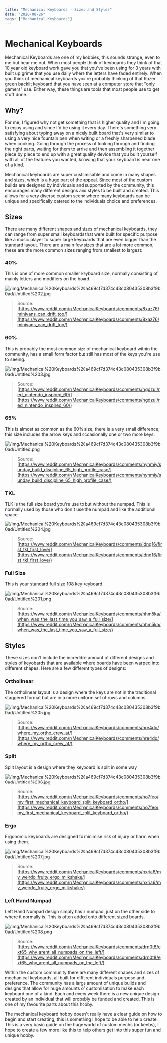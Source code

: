 ```yaml
---
title: "Mechanical Keyboards - Sizes and Styles"
date: "2020-08-26"
tags: ["Mechanical Keyboards"]
---
```


# Mechanical Keyboards

Mechanical Keyboards are one of my hobbies, this sounds strange, even to me but hear me out. When most people think of keyboards they think of that 10 year old keyboard work gave you that you've been using for 3 years with built up grime that you use daily where the letters have faded entirely. When you think of mechanical keyboards you're probably thinking of that Razer green backlit keyboard that you have seen at a computer store that "only gamers" use. Either way, these things are tools that most people use to get stuff done.

## Why?

For me, I figured why not get something that is higher quality and I'm going to enjoy using and since I'd be using it every day. There's something very satisfying about typing away on a nicely built board that's very similar to using a very nice fountain pen when writing or a freshly sharpened blade when cooking. Going through the process of looking through and finding the right parts, waiting for them to arrive and then assembling it together piece by piece to end up with a great quality device that you built yourself with all of the features you wanted, knowing that your keyboard is near one of a kind. 

Mechanical keyboards are super customisable and come in many shapes and sizes, which is a huge part of the appeal. Since most of the custom builds are designed by individuals and supported by the community, this encourages many different designs and styles to be built and created. This allows for a very diverse custom scene where many keyboards can be unique and specifically catered to the individuals choice and preferences.

## Sizes

There are many different shapes and sizes of mechanical keyboards, they can range from super small keyboards that were built for specific purpose like a music player to super large keyboards that are even bigger than the standard layout. There are a main few sizes that are a lot more common, these are the more common sizes ranging from smallest to largest:

### 40%

This is one of more common smaller keyboard size, normally consisting of mainly letters and modifiers on the board.

![/img/Mechanical%20Keyboards%20a469cf7d374c43c080435308b3f9b0ad/Untitled%202.jpg](/img/Mechanical%20Keyboards%20a469cf7d374c43c080435308b3f9b0ad/Untitled%202.jpg)

> Source: [https://www.reddit.com/r/MechanicalKeyboards/comments/8xaz76/minivans_can_drift_too/](https://www.reddit.com/r/MechanicalKeyboards/comments/8xaz76/minivans_can_drift_too/)

### 60%

This is probably the most common size of mechanical keyboard within the community, has a small form factor but still has most of the keys you're use to seeing.

![/img/Mechanical%20Keyboards%20a469cf7d374c43c080435308b3f9b0ad/Untitled%203.jpg](/img/Mechanical%20Keyboards%20a469cf7d374c43c080435308b3f9b0ad/Untitled%203.jpg)

> Source: [https://www.reddit.com/r/MechanicalKeyboards/comments/hgdzul/red_nintendo_inspired_60/](https://www.reddit.com/r/MechanicalKeyboards/comments/hgdzul/red_nintendo_inspired_60/)

### 65%

This is almost as common as the 60% size, there is a very small difference, this size includes the arrow keys and occasionally one or two more keys.

![/img/Mechanical%20Keyboards%20a469cf7d374c43c080435308b3f9b0ad/Untitled.png](/img/Mechanical%20Keyboards%20a469cf7d374c43c080435308b3f9b0ad/Untitled.png)

> Source: [https://www.reddit.com/r/MechanicalKeyboards/comments/hyhmiy/sunday_build_discipline_65_high_profile_case/](https://www.reddit.com/r/MechanicalKeyboards/comments/hyhmiy/sunday_build_discipline_65_high_profile_case/)

### TKL

TLK is the full size board you're use to but without the numpad. This is normally used by those who don't use the numpad and like the additional space.

![/img/Mechanical%20Keyboards%20a469cf7d374c43c080435308b3f9b0ad/Untitled%204.jpg](/img/Mechanical%20Keyboards%20a469cf7d374c43c080435308b3f9b0ad/Untitled%204.jpg)

> Source: [https://www.reddit.com/r/MechanicalKeyboards/comments/idnq16/first_tkl_first_love/](https://www.reddit.com/r/MechanicalKeyboards/comments/idnq16/first_tkl_first_love/)

### Full Size

This is your standard full size 108 key keyboard.

![/img/Mechanical%20Keyboards%20a469cf7d374c43c080435308b3f9b0ad/Untitled%201.png](/img/Mechanical%20Keyboards%20a469cf7d374c43c080435308b3f9b0ad/Untitled%201.png)

> Source: [https://www.reddit.com/r/MechanicalKeyboards/comments/hhm5ka/when_was_the_last_time_you_saw_a_full_size/](https://www.reddit.com/r/MechanicalKeyboards/comments/hhm5ka/when_was_the_last_time_you_saw_a_full_size/)

## Styles

These sizes don't include the incredible amount of different designs and styles of keyobards that are available where boards have been warped into different shapes. Here are a few different types of designs:

### Ortholinear

The ortholinear layout is a design where the keys are not in the traditional staggered format but are in a more uniform set of rows and columns.

![/img/Mechanical%20Keyboards%20a469cf7d374c43c080435308b3f9b0ad/Untitled%205.jpg](/img/Mechanical%20Keyboards%20a469cf7d374c43c080435308b3f9b0ad/Untitled%205.jpg)

> Source: [https://www.reddit.com/r/MechanicalKeyboards/comments/hre4do/where_my_ortho_crew_at/](https://www.reddit.com/r/MechanicalKeyboards/comments/hre4do/where_my_ortho_crew_at/)

### Split

Split layout is a design where they keyboard is split in some way

![/img/Mechanical%20Keyboards%20a469cf7d374c43c080435308b3f9b0ad/Untitled%206.jpg](/img/Mechanical%20Keyboards%20a469cf7d374c43c080435308b3f9b0ad/Untitled%206.jpg)

> Source: [https://www.reddit.com/r/MechanicalKeyboards/comments/ho7feo/my_first_mechanical_keyboard_split_keyboard_ortho/](https://www.reddit.com/r/MechanicalKeyboards/comments/ho7feo/my_first_mechanical_keyboard_split_keyboard_ortho/)

### Ergo

Ergonomic keyboards are designed to minimise risk of injury or harm when using them.

![/img/Mechanical%20Keyboards%20a469cf7d374c43c080435308b3f9b0ad/Untitled%207.jpg](/img/Mechanical%20Keyboards%20a469cf7d374c43c080435308b3f9b0ad/Untitled%207.jpg)

> Source: [https://www.reddit.com/r/MechanicalKeyboards/comments/hxria6/my_weirdo_fruity_ergo_milkshake/](https://www.reddit.com/r/MechanicalKeyboards/comments/hxria6/my_weirdo_fruity_ergo_milkshake/)

### Left Hand Numpad

Left Hand Numpad design simply has a numpad, just on the other side to where it normally is. This is often added onto different sized boards.

![/img/Mechanical%20Keyboards%20a469cf7d374c43c080435308b3f9b0ad/Untitled%208.png](/img/Mechanical%20Keyboards%20a469cf7d374c43c080435308b3f9b0ad/Untitled%208.png)

> Source: [https://www.reddit.com/r/MechanicalKeyboards/comments/drn0t8/ext65_why_arent_all_numpads_on_the_left/](https://www.reddit.com/r/MechanicalKeyboards/comments/drn0t8/ext65_why_arent_all_numpads_on_the_left/)

Within the custom community there are many different shapes and sizes of mechanical keyboards, all built for different individuals purpose and preference. The community has a large amount of unique builds and designs that allow for huge amounts of customisation to make each keyboard one of a kind. Each and every week there is a new unique design created by an individual that will probably be funded and created. This is one of my favourite parts about this hobby.

The mechanical keyboard hobby doesn't really have a clear guide on how to begin and start creating, this is something I hope to be able to help create. This is a very basic guide on the huge world of custom mechs (or keebs), I hope to create a few more like this to help others get into this super fun and unique hobby.
